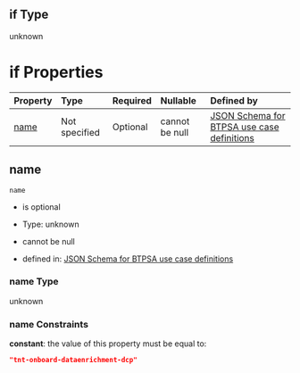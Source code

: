 ## if Type

unknown

# if Properties

| Property      | Type          | Required | Nullable       | Defined by                                                                                                                                                                                                        |
| :------------ | :------------ | :------- | :------------- | :---------------------------------------------------------------------------------------------------------------------------------------------------------------------------------------------------------------- |
| [name](#name) | Not specified | Optional | cannot be null | [JSON Schema for BTPSA use case definitions](btpsa-usecase-properties-services-items-allof-2-then-allof-52-if-properties-name.md "undefined#/properties/services/items/allOf/2/then/allOf/52/if/properties/name") |

## name



`name`

*   is optional

*   Type: unknown

*   cannot be null

*   defined in: [JSON Schema for BTPSA use case definitions](btpsa-usecase-properties-services-items-allof-2-then-allof-52-if-properties-name.md "undefined#/properties/services/items/allOf/2/then/allOf/52/if/properties/name")

### name Type

unknown

### name Constraints

**constant**: the value of this property must be equal to:

```json
"tnt-onboard-dataenrichment-dcp"
```
